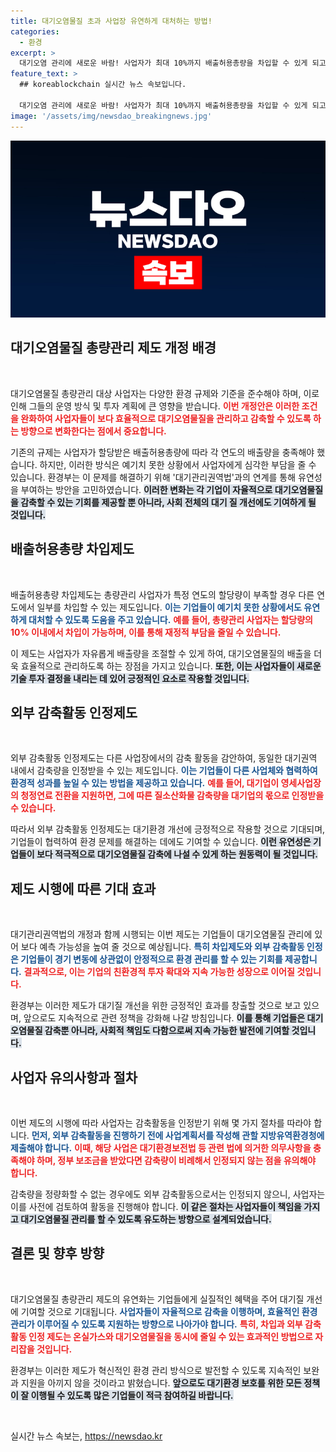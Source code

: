 ```yaml
---
title: 대기오염물질 초과 사업장 유연하게 대처하는 방법!
categories:
  - 환경
excerpt: >
  대기오염 관리에 새로운 바람! 사업자가 최대 10%까지 배출허용총량을 차입할 수 있게 되고, 외부 감축활동도 인정받는다. 17일부터 시행되는 새로운 법안이 환경 개선에 미칠 영향은? 클릭 해보세요!
feature_text: >
  ## koreablockchain 실시간 뉴스 속보입니다.

  대기오염 관리에 새로운 바람! 사업자가 최대 10%까지 배출허용총량을 차입할 수 있게 되고, 외부 감축활동도 인정받는다. 17일부터 시행되는 새로운 법안이 환경 개선에 미칠 영향은? 클릭 해보세요!
image: '/assets/img/newsdao_breakingnews.jpg'
---
```


<p><img src="/assets/img/newsdao_breakingnews.jpg" alt="koreablockchain 속보" /></p>

<h2 data-ke-size="size26">대기오염물질 총량관리 제도 개정 배경</h2>

<p data-ke-size="size16">&nbsp;</p>

<p>대기오염물질 총량관리 대상 사업자는 다양한 환경 규제와 기준을 준수해야 하며, 이로 인해 그들의 운영 방식 및 투자 계획에 큰 영향을 받습니다. <b><span style="color: #ee2323;">이번 개정안은 이러한 조건을 완화하여 사업자들이 보다 효율적으로 대기오염물질을 관리하고 감축할 수 있도록 하는 방향으로 변화한다는 점에서 중요합니다.</span></b> </p>

<p data-ke-size="size16">기존의 규제는 사업자가 할당받은 배출허용총량에 따라 각 연도의 배출량을 충족해야 했습니다. 하지만, 이러한 방식은 예기치 못한 상황에서 사업자에게 심각한 부담을 줄 수 있습니다. 환경부는 이 문제를 해결하기 위해 '대기관리권역법'과의 연계를 통해 유연성을 부여하는 방안을 고민하였습니다. <b><span style="background-color: #21538527;">이러한 변화는 각 기업이 자율적으로 대기오염물질을 감축할 수 있는 기회를 제공할 뿐 아니라, 사회 전체의 대기 질 개선에도 기여하게 될 것입니다.</span></b></p>

<h2 data-ke-size="size26">배출허용총량 차입제도</h2>

<p data-ke-size="size16">&nbsp;</p>

<p>배출허용총량 차입제도는 총량관리 사업자가 특정 연도의 할당량이 부족할 경우 다른 연도에서 일부를 차입할 수 있는 제도입니다. <b><span style="color: #1a5490;">이는 기업들이 예기치 못한 상황에서도 유연하게 대처할 수 있도록 도움을 주고 있습니다.</span></b> <b><span style="color: #ee2323;">예를 들어, 총량관리 사업자는 할당량의 10% 이내에서 차입이 가능하며, 이를 통해 재정적 부담을 줄일 수 있습니다.</span></b></p>

<p data-ke-size="size16">이 제도는 사업자가 자유롭게 배출량을 조절할 수 있게 하여, 대기오염물질의 배출을 더욱 효율적으로 관리하도록 하는 장점을 가지고 있습니다. <b><span style="background-color: #21538527;">또한, 이는 사업자들이 새로운 기술 투자 결정을 내리는 데 있어 긍정적인 요소로 작용할 것입니다.</span></b></p>

<h2 data-ke-size="size26">외부 감축활동 인정제도</h2>

<p data-ke-size="size16">&nbsp;</p>

<p>외부 감축활동 인정제도는 다른 사업장에서의 감축 활동을 감안하여, 동일한 대기권역 내에서 감축량을 인정받을 수 있는 제도입니다. <b><span style="color: #1a5490;">이는 기업들이 다른 사업체와 협력하여 환경적 성과를 높일 수 있는 방법을 제공하고 있습니다.</span></b> <b><span style="color: #ee2323;">예를 들어, 대기업이 영세사업장의 청정연료 전환을 지원하면, 그에 따른 질소산화물 감축량을 대기업의 몫으로 인정받을 수 있습니다.</span></b> </p>

<p data-ke-size="size16">따라서 외부 감축활동 인정제도는 대기환경 개선에 긍정적으로 작용할 것으로 기대되며, 기업들이 협력하여 환경 문제를 해결하는 데에도 기여할 수 있습니다. <b><span style="background-color: #21538527;">이런 유연성은 기업들이 보다 적극적으로 대기오염물질 감축에 나설 수 있게 하는 원동력이 될 것입니다.</span></b></p>

<h2 data-ke-size="size26">제도 시행에 따른 기대 효과</h2>

<p data-ke-size="size16">&nbsp;</p>

<p>대기관리권역법의 개정과 함께 시행되는 이번 제도는 기업들이 대기오염물질 관리에 있어 보다 예측 가능성을 높여 줄 것으로 예상됩니다. <b><span style="color: #1a5490;">특히 차입제도와 외부 감축활동 인정은 기업들이 경기 변동에 상관없이 안정적으로 환경 관리를 할 수 있는 기회를 제공합니다.</span></b> <b><span style="color: #ee2323;">결과적으로, 이는 기업의 친환경적 투자 확대와 지속 가능한 성장으로 이어질 것입니다.</span></b></p>

<p data-ke-size="size16">환경부는 이러한 제도가 대기질 개선을 위한 긍정적인 효과를 창출할 것으로 보고 있으며, 앞으로도 지속적으로 관련 정책을 강화해 나갈 방침입니다. <b><span style="background-color: #21538527;">이를 통해 기업들은 대기오염물질 감축뿐 아니라, 사회적 책임도 다함으로써 지속 가능한 발전에 기여할 것입니다.</span></b></p>

<h2 data-ke-size="size26">사업자 유의사항과 절차</h2>

<p data-ke-size="size16">&nbsp;</p>

<p>이번 제도의 시행에 따라 사업자는 감축활동을 인정받기 위해 몇 가지 절차를 따라야 합니다. <b><span style="color: #1a5490;">먼저, 외부 감축활동을 진행하기 전에 사업계획서를 작성해 관할 지방유역환경청에 제출해야 합니다.</span></b> <b><span style="color: #ee2323;">이때, 해당 사업은 대기환경보전법 등 관련 법에 의거한 의무사항을 충족해야 하며, 정부 보조금을 받았다면 감축량이 비례해서 인정되지 않는 점을 유의해야 합니다.</span></b></p>

<p data-ke-size="size16">감축량을 정량화할 수 없는 경우에도 외부 감축활동으로서는 인정되지 않으니, 사업자는 이를 사전에 검토하여 활동을 진행해야 합니다. <b><span style="background-color: #21538527;">이 같은 절차는 사업자들이 책임을 가지고 대기오염물질 관리를 할 수 있도록 유도하는 방향으로 설계되었습니다.</span></b></p>

<h2 data-ke-size="size26">결론 및 향후 방향</h2>

<p data-ke-size="size16">&nbsp;</p>

<p>대기오염물질 총량관리 제도의 유연화는 기업들에게 실질적인 혜택을 주어 대기질 개선에 기여할 것으로 기대됩니다. <b><span style="color: #1a5490;">사업자들이 자율적으로 감축을 이행하며, 효율적인 환경 관리가 이루어질 수 있도록 지원하는 방향으로 나아가야 합니다.</span></b> <b><span style="color: #ee2323;">특히, 차입과 외부 감축활동 인정 제도는 온실가스와 대기오염물질을 동시에 줄일 수 있는 효과적인 방법으로 자리잡을 것입니다.</span></b></p>

<p data-ke-size="size16">환경부는 이러한 제도가 혁신적인 환경 관리 방식으로 발전할 수 있도록 지속적인 보완과 지원을 아끼지 않을 것이라고 밝혔습니다. <b><span style="background-color: #21538527;">앞으로도 대기환경 보호를 위한 모든 정책이 잘 이행될 수 있도록 많은 기업들이 적극 참여하길 바랍니다.</span></b></p>

<p data-ke-size="size16">&nbsp;</p>
실시간 뉴스 속보는, <a href="https://newsdao.kr" rel="dofollow">https://newsdao.kr</a>


